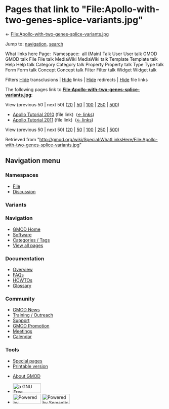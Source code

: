 <div id="mw-page-base" class="noprint">

</div>

<div id="mw-head-base" class="noprint">

</div>

<div id="content" class="mw-body" role="main">

<span id="top"></span>

<div id="mw-js-message" style="display:none;">

</div>



# <span dir="auto">Pages that link to "File:Apollo-with-two-genes-splice-variants.jpg"</span>

<div id="bodyContent">

<div id="contentSub">

←
[File:Apollo-with-two-genes-splice-variants.jpg](/wiki/File:Apollo-with-two-genes-splice-variants.jpg "File:Apollo-with-two-genes-splice-variants.jpg")

</div>

<div id="jump-to-nav" class="mw-jump">

Jump to: [navigation](#mw-navigation), [search](#p-search)

</div>

<div id="mw-content-text">

What links here Page:  Namespace:  all (Main) Talk User User talk GMOD
GMOD talk File File talk MediaWiki MediaWiki talk Template Template talk
Help Help talk Category Category talk Property Property talk Type Type
talk Form Form talk Concept Concept talk Filter Filter talk Widget
Widget talk

Filters
[Hide](/mediawiki/index.php?title=Special:WhatLinksHere/File:Apollo-with-two-genes-splice-variants.jpg&hidetrans=1 "Special:WhatLinksHere/File:Apollo-with-two-genes-splice-variants.jpg")
transclusions \|
[Hide](/mediawiki/index.php?title=Special:WhatLinksHere/File:Apollo-with-two-genes-splice-variants.jpg&hidelinks=1 "Special:WhatLinksHere/File:Apollo-with-two-genes-splice-variants.jpg")
links \|
[Hide](/mediawiki/index.php?title=Special:WhatLinksHere/File:Apollo-with-two-genes-splice-variants.jpg&hideredirs=1 "Special:WhatLinksHere/File:Apollo-with-two-genes-splice-variants.jpg")
redirects \|
[Hide](/mediawiki/index.php?title=Special:WhatLinksHere/File:Apollo-with-two-genes-splice-variants.jpg&hideimages=1 "Special:WhatLinksHere/File:Apollo-with-two-genes-splice-variants.jpg")
file links

The following pages link to
**[File:Apollo-with-two-genes-splice-variants.jpg](/wiki/File:Apollo-with-two-genes-splice-variants.jpg "File:Apollo-with-two-genes-splice-variants.jpg")**:

View (previous 50 \| next 50)
([20](/mediawiki/index.php?title=Special:WhatLinksHere/File:Apollo-with-two-genes-splice-variants.jpg&limit=20 "Special:WhatLinksHere/File:Apollo-with-two-genes-splice-variants.jpg")
\|
[50](/mediawiki/index.php?title=Special:WhatLinksHere/File:Apollo-with-two-genes-splice-variants.jpg&limit=50 "Special:WhatLinksHere/File:Apollo-with-two-genes-splice-variants.jpg")
\|
[100](/mediawiki/index.php?title=Special:WhatLinksHere/File:Apollo-with-two-genes-splice-variants.jpg&limit=100 "Special:WhatLinksHere/File:Apollo-with-two-genes-splice-variants.jpg")
\|
[250](/mediawiki/index.php?title=Special:WhatLinksHere/File:Apollo-with-two-genes-splice-variants.jpg&limit=250 "Special:WhatLinksHere/File:Apollo-with-two-genes-splice-variants.jpg")
\|
[500](/mediawiki/index.php?title=Special:WhatLinksHere/File:Apollo-with-two-genes-splice-variants.jpg&limit=500 "Special:WhatLinksHere/File:Apollo-with-two-genes-splice-variants.jpg"))

- [Apollo Tutorial
  2010](/wiki/Apollo_Tutorial_2010 "Apollo Tutorial 2010") (file link) ‎
  <span class="mw-whatlinkshere-tools">([←
  links](/mediawiki/index.php?title=Special:WhatLinksHere&target=Apollo+Tutorial+2010 "Special:WhatLinksHere"))</span>
- [Apollo Tutorial
  2011](/wiki/Apollo_Tutorial_2011 "Apollo Tutorial 2011") (file link) ‎
  <span class="mw-whatlinkshere-tools">([←
  links](/mediawiki/index.php?title=Special:WhatLinksHere&target=Apollo+Tutorial+2011 "Special:WhatLinksHere"))</span>

View (previous 50 \| next 50)
([20](/mediawiki/index.php?title=Special:WhatLinksHere/File:Apollo-with-two-genes-splice-variants.jpg&limit=20 "Special:WhatLinksHere/File:Apollo-with-two-genes-splice-variants.jpg")
\|
[50](/mediawiki/index.php?title=Special:WhatLinksHere/File:Apollo-with-two-genes-splice-variants.jpg&limit=50 "Special:WhatLinksHere/File:Apollo-with-two-genes-splice-variants.jpg")
\|
[100](/mediawiki/index.php?title=Special:WhatLinksHere/File:Apollo-with-two-genes-splice-variants.jpg&limit=100 "Special:WhatLinksHere/File:Apollo-with-two-genes-splice-variants.jpg")
\|
[250](/mediawiki/index.php?title=Special:WhatLinksHere/File:Apollo-with-two-genes-splice-variants.jpg&limit=250 "Special:WhatLinksHere/File:Apollo-with-two-genes-splice-variants.jpg")
\|
[500](/mediawiki/index.php?title=Special:WhatLinksHere/File:Apollo-with-two-genes-splice-variants.jpg&limit=500 "Special:WhatLinksHere/File:Apollo-with-two-genes-splice-variants.jpg"))

</div>

<div class="printfooter">

Retrieved from
"<http://gmod.org/wiki/Special:WhatLinksHere/File:Apollo-with-two-genes-splice-variants.jpg>"

</div>

<div id="catlinks" class="catlinks catlinks-allhidden">

</div>

<div class="visualClear">

</div>

</div>

</div>

<div id="mw-navigation">

## Navigation menu

<div id="mw-head">



<div id="left-navigation">

<div id="p-namespaces" class="vectorTabs" role="navigation"
aria-labelledby="p-namespaces-label">

### Namespaces

- <span id="ca-nstab-image"><a href="/wiki/File:Apollo-with-two-genes-splice-variants.jpg"
  accesskey="c" title="View the file page [c]">File</a></span>
- <span id="ca-talk"><a
  href="/mediawiki/index.php?title=File_talk:Apollo-with-two-genes-splice-variants.jpg&amp;action=edit&amp;redlink=1"
  accesskey="t"
  title="Discussion about the content page [t]">Discussion</a></span>

</div>

<div id="p-variants" class="vectorMenu emptyPortlet" role="navigation"
aria-labelledby="p-variants-label">

### 

### Variants[](#)

<div class="menu">

</div>

</div>

</div>

<div id="right-navigation">





</div>



</div>

</div>

</div>

<div id="mw-panel">

<div id="p-logo" role="banner">

<a href="/wiki/Main_Page"
style="background-image: url(http://gmod.org/images/GMOD-cogs.png);"
title="Visit the main page"></a>

</div>

<div id="p-Navigation" class="portal" role="navigation"
aria-labelledby="p-Navigation-label">

### Navigation

<div class="body">

- <span id="n-GMOD-Home">[GMOD Home](/wiki/Main_Page)</span>
- <span id="n-Software">[Software](/wiki/GMOD_Components)</span>
- <span id="n-Categories-.2F-Tags">[Categories /
  Tags](/wiki/Categories)</span>
- <span id="n-View-all-pages">[View all
  pages](/wiki/Special:AllPages)</span>

</div>

</div>

<div id="p-Documentation" class="portal" role="navigation"
aria-labelledby="p-Documentation-label">

### Documentation

<div class="body">

- <span id="n-Overview">[Overview](/wiki/Overview)</span>
- <span id="n-FAQs">[FAQs](/wiki/Category:FAQ)</span>
- <span id="n-HOWTOs">[HOWTOs](/wiki/Category:HOWTO)</span>
- <span id="n-Glossary">[Glossary](/wiki/Glossary)</span>

</div>

</div>

<div id="p-Community" class="portal" role="navigation"
aria-labelledby="p-Community-label">

### Community

<div class="body">

- <span id="n-GMOD-News">[GMOD News](/wiki/GMOD_News)</span>
- <span id="n-Training-.2F-Outreach">[Training /
  Outreach](/wiki/Training_and_Outreach)</span>
- <span id="n-Support">[Support](/wiki/Support)</span>
- <span id="n-GMOD-Promotion">[GMOD
  Promotion](/wiki/GMOD_Promotion)</span>
- <span id="n-Meetings">[Meetings](/wiki/Meetings)</span>
- <span id="n-Calendar">[Calendar](/wiki/Calendar)</span>

</div>

</div>

<div id="p-tb" class="portal" role="navigation"
aria-labelledby="p-tb-label">

### Tools

<div class="body">

- <span id="t-specialpages"><a href="/wiki/Special:SpecialPages" accesskey="q"
  title="A list of all special pages [q]">Special pages</a></span>
- <span id="t-print"><a
  href="/mediawiki/index.php?title=Special:WhatLinksHere/File:Apollo-with-two-genes-splice-variants.jpg&amp;printable=yes"
  rel="alternate" accesskey="p"
  title="Printable version of this page [p]">Printable version</a></span>

</div>

</div>

</div>

</div>

<div id="footer" role="contentinfo">

- <span id="footer-places-about">[About
  GMOD](/wiki/GMOD:About "GMOD:About")</span>

<!-- -->

- <span id="footer-copyrightico">[<img src="http://www.gnu.org/graphics/gfdl-logo-small.png" width="88"
  height="31" alt="a GNU Free Documentation License" />](http://www.gnu.org/licenses/fdl-1.3.html)</span>
- <span id="footer-poweredbyico">[<img src="/mediawiki/skins/common/images/poweredby_mediawiki_88x31.png"
  width="88" height="31" alt="Powered by MediaWiki" />](//www.mediawiki.org/)
  [<img
  src="/mediawiki/extensions/SemanticMediaWiki/includes/../resources/images/smw_button.png"
  width="88" height="31" alt="Powered by Semantic MediaWiki" />](https://www.semantic-mediawiki.org/wiki/Semantic_MediaWiki)</span>

<div style="clear:both">

</div>

</div>
